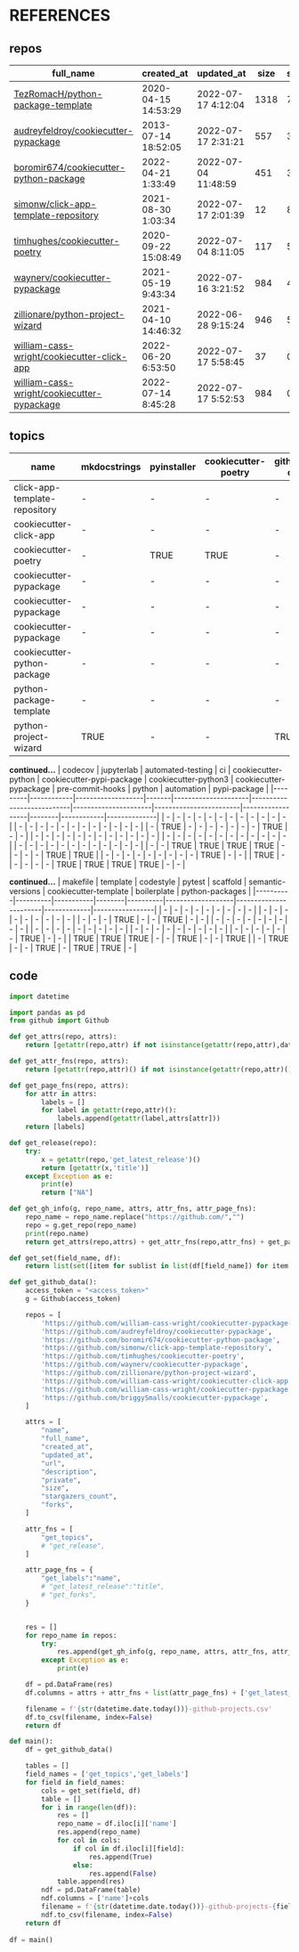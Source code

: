 # REFERENCES

## repos
| full_name                                                                                                             | created_at          | updated_at          | size | stargazers_count |   |
|-----------------------------------------------------------------------------------------------------------------------|---------------------|---------------------|------|------------------|---|
| [TezRomacH/python-package-template](https://api.github.com/repos/TezRomacH/python-package-template)                   | 2020-04-15 14:53:29 | 2022-07-17 4:12:04  | 1318 | 763              |   |
| [audreyfeldroy/cookiecutter-pypackage](https://api.github.com/repos/audreyfeldroy/cookiecutter-pypackage)             | 2013-07-14 18:52:05 | 2022-07-17 2:31:21  | 557  | 3539             |   |
| [boromir674/cookiecutter-python-package](https://api.github.com/repos/boromir674/cookiecutter-python-package)         | 2022-04-21 1:33:49  | 2022-07-04 11:48:59 | 451  | 3                |   |
| [simonw/click-app-template-repository](https://api.github.com/repos/simonw/click-app-template-repository)             | 2021-08-30 1:03:34  | 2022-07-17 2:01:39  | 12   | 8                |   |
| [timhughes/cookiecutter-poetry](https://api.github.com/repos/timhughes/cookiecutter-poetry)                           | 2020-09-22 15:08:49 | 2022-07-04 8:11:05  | 117  | 5                |   |
| [waynerv/cookiecutter-pypackage](https://api.github.com/repos/waynerv/cookiecutter-pypackage)                         | 2021-05-19 9:43:34  | 2022-07-16 3:21:52  | 984  | 44               |   |
| [zillionare/python-project-wizard](https://api.github.com/repos/zillionare/python-project-wizard)                     | 2021-04-10 14:46:32 | 2022-06-28 9:15:24  | 946  | 55               |   |
| [william-cass-wright/cookiecutter-click-app](https://api.github.com/repos/william-cass-wright/cookiecutter-click-app) | 2022-06-20 6:53:50  | 2022-07-17 5:58:45  | 37   | 0                |   |
| [william-cass-wright/cookiecutter-pypackage](https://api.github.com/repos/william-cass-wright/cookiecutter-pypackage) | 2022-07-14 8:45:28  | 2022-07-17 5:52:53  | 984  | 0                |   |


## topics
| name                          | mkdocstrings | pyinstaller | cookiecutter-poetry | github-ci | tox   | cookiecutter | best-practices |
|-------------------------------|--------------|-------------|---------------------|-----------|-------|--------------|----------------|
| click-app-template-repository | -        | -       | -               | -     | - | -        | -          |
| cookiecutter-click-app        | -        | -       | -               | -     | - | -        | -          |
| cookiecutter-poetry           | -        | TRUE        | TRUE                | -     | - | TRUE         | -          |
| cookiecutter-pypackage        | -        | -       | -               | -     | - | -        | -          |
| cookiecutter-pypackage        | -        | -       | -               | -     | - | -        | -          |
| cookiecutter-pypackage        | -        | -       | -               | -     | - | -        | -          |
| cookiecutter-python-package   | -        | -       | -               | -     | - | TRUE         | -          |
| python-package-template       | -        | -       | -               | -     | - | TRUE         | TRUE           |
| python-project-wizard         | TRUE         | -       | -               | TRUE      | TRUE  | TRUE         | -          |

**continued...**
| codecov | jupyterlab | automated-testing | ci    | cookiecutter-python | cookiecutter-pypi-package | cookiecutter-python3 | cookiecutter-pypackage | pre-commit-hooks | python | automation | pypi-package |
|---------|------------|-------------------|-------|---------------------|---------------------------|----------------------|------------------------|------------------|--------|------------|--------------|
| -   | -      | -             | - | -               | -                     | -                | -                  | -            | -  | -      | -        |
| -   | -      | -             | - | -               | -                     | -                | -                  | -            | -  | -      | -        |
| -   | TRUE       | -             | - | -               | -                     | -                | -                  | -            | TRUE   | -      | -        |
| -   | -      | -             | - | -               | -                     | -                | -                  | -            | -  | -      | -        |
| -   | -      | -             | - | -               | -                     | -                | -                  | -            | -  | -      | -        |
| -   | -      | -             | - | -               | -                     | -                | -                  | -            | -  | -      | -        |
| -   | -      | TRUE              | TRUE  | TRUE                | TRUE                      | -                | -                  | -            | -  | TRUE       | TRUE         |
| -   | -      | -             | - | -               | -                     | -                | -                  | -            | TRUE   | -      | -        |
| TRUE    | -      | -             | - | -               | -                     | TRUE                 | TRUE                   | TRUE             | TRUE   | -      | -        |

**continued...**
| makefile | template | codestyle | pytest | scaffold | semantic-versions | cookiecutter-template | boilerplate | python-packages |
|----------|----------|-----------|--------|----------|-------------------|-----------------------|-------------|-----------------|
| -    | -    | -     | -  | -    | -             | -                 | -       | -           |
| -    | -    | -     | -  | -    | -             | -                 | -       | -           |
| -    | -    | -     | TRUE   | -    | -             | TRUE                  | -       | -           |
| -    | -    | -     | -  | -    | -             | -                 | -       | -           |
| -    | -    | -     | -  | -    | -             | -                 | -       | -           |
| -    | -    | -     | -  | -    | -             | -                 | -       | -           |
| -    | -    | -     | -  | -    | -             | TRUE                  | -       | -           |
| TRUE     | TRUE     | TRUE      | -  | -    | TRUE              | -                 | -       | TRUE            |
| -    | TRUE     | -     | -  | TRUE     | -             | TRUE                  | TRUE        | -           |

## code
```python
import datetime

import pandas as pd
from github import Github

def get_attrs(repo, attrs):
    return [getattr(repo,attr) if not isinstance(getattr(repo,attr),datetime.datetime) else str(getattr(repo,attr)) for attr in attrs]

def get_attr_fns(repo, attrs):
    return [getattr(repo,attr)() if not isinstance(getattr(repo,attr)(),datetime.datetime) else str(getattr(repo,attr)()) for attr in attrs]

def get_page_fns(repo, attrs):
    for attr in attrs:
        labels = []
        for label in getattr(repo,attr)():
            labels.append(getattr(label,attrs[attr]))
    return [labels]

def get_release(repo):
    try:
        x = getattr(repo,'get_latest_release')()
        return [getattr(x,'title')]
    except Exception as e:
        print(e)
        return ["NA"]

def get_gh_info(g, repo_name, attrs, attr_fns, attr_page_fns):
    repo_name = repo_name.replace("https://github.com/","")
    repo = g.get_repo(repo_name)
    print(repo.name)
    return get_attrs(repo,attrs) + get_attr_fns(repo,attr_fns) + get_page_fns(repo,attr_page_fns) + get_release(repo)

def get_set(field_name, df):
    return list(set([item for sublist in list(df[field_name]) for item in sublist]))

def get_github_data():
    access_token = "<access_token>"
    g = Github(access_token)

    repos = [
        'https://github.com/william-cass-wright/cookiecutter-pypackage-slim',
        'https://github.com/audreyfeldroy/cookiecutter-pypackage',
        'https://github.com/boromir674/cookiecutter-python-package',
        'https://github.com/simonw/click-app-template-repository',
        'https://github.com/timhughes/cookiecutter-poetry',
        'https://github.com/waynerv/cookiecutter-pypackage',
        'https://github.com/zillionare/python-project-wizard',
        'https://github.com/william-cass-wright/cookiecutter-click-app',
        'https://github.com/william-cass-wright/cookiecutter-pypackage',
        'https://github.com/briggySmalls/cookiecutter-pypackage',
    ]

    attrs = [
        "name",
        "full_name",
        "created_at",
        "updated_at",
        "url",
        "description",
        "private",
        "size",
        "stargazers_count",
        "forks",
    ]

    attr_fns = [
        "get_topics",
        # "get_release",
    ]

    attr_page_fns = {
        "get_labels":"name",
        # "get_latest_release":"title",
        # "get_forks",
    }


    res = []
    for repo_name in repos:
        try:
            res.append(get_gh_info(g, repo_name, attrs, attr_fns, attr_page_fns))
        except Exception as e:
            print(e)

    df = pd.DataFrame(res)
    df.columns = attrs + attr_fns + list(attr_page_fns) + ['get_latest_release']

    filename = f'{str(datetime.date.today())}-github-projects.csv'
    df.to_csv(filename, index=False)
    return df

def main():
    df = get_github_data()

    tables = []
    field_names = ['get_topics','get_labels']
    for field in field_names:
        cols = get_set(field, df)
        table = []
        for i in range(len(df)):
            res = []
            repo_name = df.iloc[i]['name']
            res.append(repo_name)
            for col in cols:
                if col in df.iloc[i][field]:
                    res.append(True)
                else:
                    res.append(False)
            table.append(res)
        ndf = pd.DataFrame(table)
        ndf.columns = ['name']+cols
        filename = f'{str(datetime.date.today())}-github-projects-{field}.csv'
        ndf.to_csv(filename, index=False)
    return df
    
df = main()
```